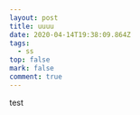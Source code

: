 ```yaml
---
layout: post
title: uuuu
date: 2020-04-14T19:38:09.864Z
tags:
  - ss
top: false
mark: false
comment: true
---
```

test